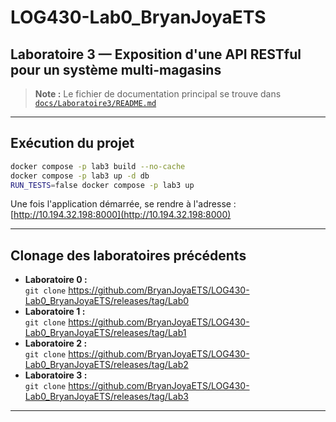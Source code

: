 # LOG430-Lab0_BryanJoyaETS

## Laboratoire 3 — Exposition d'une API RESTful pour un système multi-magasins

> **Note :** Le fichier de documentation principal se trouve dans  
> [`docs/Laboratoire3/README.md`](docs/Laboratoire3/README.md)

---

## Exécution du projet

```bash
docker compose -p lab3 build --no-cache
docker compose -p lab3 up -d db
RUN_TESTS=false docker compose -p lab3 up
```

Une fois l'application démarrée, se rendre à l'adresse :  
[http://10.194.32.198:8000](http://10.194.32.198:8000)

---

## Clonage des laboratoires précédents

- **Laboratoire 0 :**  
  `git clone` https://github.com/BryanJoyaETS/LOG430-Lab0_BryanJoyaETS/releases/tag/Lab0
- **Laboratoire 1 :**  
  `git clone` https://github.com/BryanJoyaETS/LOG430-Lab0_BryanJoyaETS/releases/tag/Lab1
- **Laboratoire 2 :**  
  `git clone` https://github.com/BryanJoyaETS/LOG430-Lab0_BryanJoyaETS/releases/tag/Lab2
- **Laboratoire 3 :**  
  `git clone` https://github.com/BryanJoyaETS/LOG430-Lab0_BryanJoyaETS/releases/tag/Lab3
---